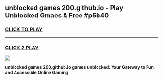 
## unblocked games 200.github.io - Play Unblocked Gmaes & Free #p5b40
<h3>
<a href="https://premium.freeplayer.one?title=unblocked_games_200.github.io&ref=03M">CLICK TO PLAY</a></h3>
<hr>

<h3>
<a href="https://premium.freeplayer.one?title=unblocked_games_200.github.io&ref=03M">CLICK 2 PLAY</a>
  
</h3>

<a href="https://premium.freeplayer.one?title=unblocked_games_200.github.io&ref=03M"><img src="https://clearcache.store/games.png"></a>


**unblocked games 200.github.io games unblocked: Your Gateway to Fun and Accessible Online Gaming**
